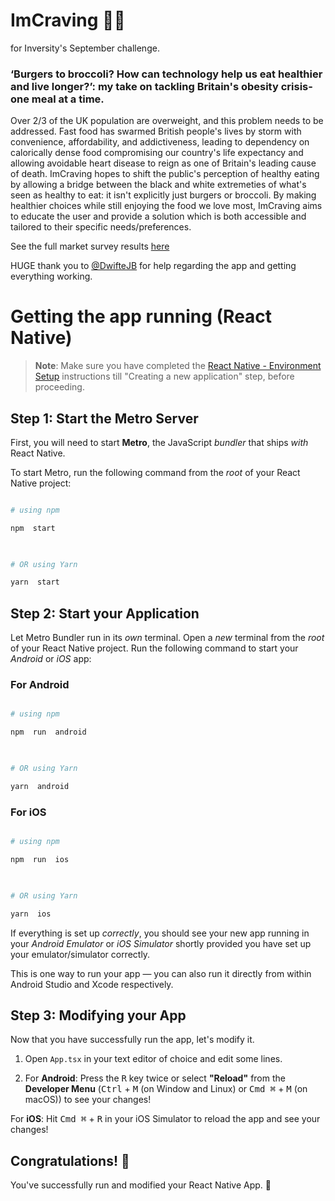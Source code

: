
# ImCraving :hamburger::broccoli:
for Inversity's September challenge.
### ‘Burgers to broccoli? How can technology help us eat healthier and live longer?’: my take on tackling Britain's obesity crisis- one meal at a time.
Over 2/3 of the UK population are overweight, and this problem needs to be addressed. Fast food has swarmed British people's lives by storm with convenience, affordability, and addictiveness, leading to dependency on calorically dense food compromising our country's life expectancy and allowing avoidable heart disease to reign as one of Britain's leading cause of death. ImCraving hopes to shift the public's perception of healthy eating by allowing a bridge between the black and white extremeties of what's seen as healthy to eat: it isn't explicitly just burgers or broccoli. By making healthier choices while still enjoying the food we love most, ImCraving aims to educate the user and provide a solution which is both accessible and tailored to their specific needs/preferences.

See the full market survey results [here](https://docs.google.com/spreadsheets/d/1ZG_l-vpDHmTrJYeNbgH7TSC1VCw-M1hwE5jGpB1ME24/edit)

HUGE thank you to [@DwifteJB](https://github.com/DwifteJB) for help regarding the app and getting everything working.



# Getting the app running (React Native)

  

>  **Note**: Make sure you have completed the [React Native - Environment Setup](https://reactnative.dev/docs/environment-setup) instructions till "Creating a new application" step, before proceeding.

  

## Step 1: Start the Metro Server

  

First, you will need to start **Metro**, the JavaScript _bundler_ that ships _with_ React Native.

  

To start Metro, run the following command from the _root_ of your React Native project:

  

```bash

# using npm

npm  start

  

# OR using Yarn

yarn  start

```

  

## Step 2: Start your Application

  

Let Metro Bundler run in its _own_ terminal. Open a _new_ terminal from the _root_ of your React Native project. Run the following command to start your _Android_ or _iOS_ app:

  

### For Android

  

```bash

# using npm

npm  run  android

  

# OR using Yarn

yarn  android

```

  

### For iOS

  

```bash

# using npm

npm  run  ios

  

# OR using Yarn

yarn  ios

```

  

If everything is set up _correctly_, you should see your new app running in your _Android Emulator_ or _iOS Simulator_ shortly provided you have set up your emulator/simulator correctly.

  

This is one way to run your app — you can also run it directly from within Android Studio and Xcode respectively.

  

## Step 3: Modifying your App

  

Now that you have successfully run the app, let's modify it.

  

1. Open `App.tsx` in your text editor of choice and edit some lines.

2. For **Android**: Press the <kbd>R</kbd> key twice or select **"Reload"** from the **Developer Menu** (<kbd>Ctrl</kbd> + <kbd>M</kbd> (on Window and Linux) or <kbd>Cmd ⌘</kbd> + <kbd>M</kbd> (on macOS)) to see your changes!

  

For **iOS**: Hit <kbd>Cmd ⌘</kbd> + <kbd>R</kbd> in your iOS Simulator to reload the app and see your changes!

  

## Congratulations! :tada:

  

You've successfully run and modified your React Native App. :partying_face:

